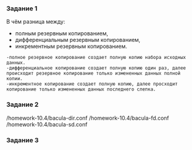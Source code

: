 

### Задание 1


В чём разница между:

- полным резервным копированием,
- дифференциальным резервным копированием,
- инкрементным резервным копированием.

```
-полное резервное копирование создает полную копию набора исходных данных.
-дифференциальное копирование создает полную копию один раз, далее происходит резервное копирование только измененных данных полной копии.
-инкрементное копирование создает полную копию, далее просходит копирование только измененных данных последнего слепка.
```

### Задание 2

/homework-10.4/bacula-dir.conf
/homework-10.4/bacula-fd.conf
/homework-10.4/bacula-sd.conf


### Задание 3






